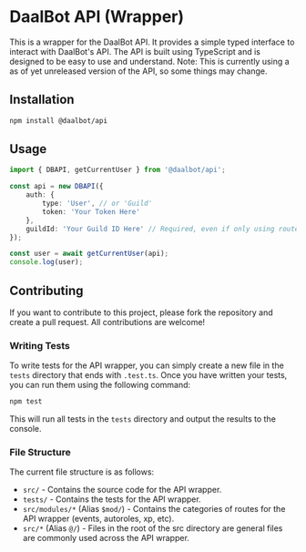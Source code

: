 # DaalBot API (Wrapper)
This is a wrapper for the DaalBot API. It provides a simple typed interface to interact with DaalBot's API. The API is built using TypeScript and is designed to be easy to use and understand.
Note: This is currently using a as of yet unreleased version of the API, so some things may change.

## Installation
```bash
npm install @daalbot/api
```
## Usage
```typescript
import { DBAPI, getCurrentUser } from '@daalbot/api';

const api = new DBAPI({
    auth: {
        type: 'User', // or 'Guild'
        token: 'Your Token Here'
    },
    guildId: 'Your Guild ID Here' // Required, even if only using routes that don't require a guild, if that's the case, this isn't validated just put 0
});

const user = await getCurrentUser(api);
console.log(user);
```

## Contributing
If you want to contribute to this project, please fork the repository and create a pull request. All contributions are welcome!

### Writing Tests
To write tests for the API wrapper, you can simply create a new file in the `tests` directory that ends with `.test.ts`. Once you have written your tests, you can run them using the following command:
```bash
npm test
```
This will run all tests in the `tests` directory and output the results to the console.

### File Structure
The current file structure is as follows:
* `src/` - Contains the source code for the API wrapper.
* `tests/` - Contains the tests for the API wrapper.
* `src/modules/*` (Alias `$mod/`) - Contains the categories of routes for the API wrapper (events, autoroles, xp, etc).
* `src/*` (Alias `@/`) - Files in the root of the src directory are general files are commonly used across the API wrapper.